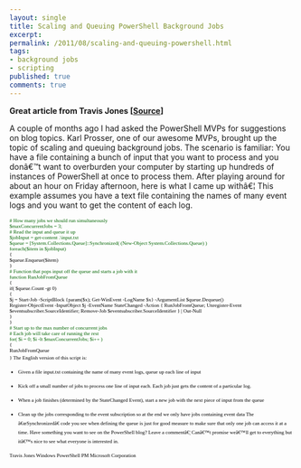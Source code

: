 ```yaml
---
layout: single
title: Scaling and Queuing PowerShell Background Jobs
excerpt: 
permalink: /2011/08/scaling-and-queuing-powershell.html
tags: 
- background jobs
- scripting
published: true
comments: true
---
```


<b>Great article from Travis Jones [[Source](http://blogs.msdn.com/b/powershell/archive/2011/04/04/scaling-and-queuing-powershell-background-jobs.aspx)]</b>

A couple of months ago I had asked the PowerShell MVPs for  suggestions on blog topics. Karl Prosser, one of our awesome MVPs,  brought up the topic of scaling and queuing background jobs.
The scenario is familiar: You have a file containing a bunch of input  that you want to process and you donâ€™t want to overburden your computer  by starting up hundreds of instances of PowerShell at once to process  them.
After playing around for about an hour on Friday afternoon, here is  what I came up withâ€¦ This example assumes you have a text file  containing the names of many event logs and you want to get the content  of each log.

<div class="MsoNormal" style="line-height: normal; list-style-type: disc; margin: 0in 0in 0pt; mso-layout-grid-align: none;"><span style="font-family: Lucida Console;"><span style="color: darkgreen; font-size: xx-small;"># How many jobs we should run simultaneously<div class="MsoNormal" style="line-height: normal; list-style-type: disc; margin: 0in 0in 0pt; mso-layout-grid-align: none;"><span style="font-family: Lucida Console;"><span style="font-size: xx-small;">$maxConcurrentJobs = 3;<div class="MsoNormal" style="line-height: normal; list-style-type: disc; margin: 0in 0in 0pt; mso-layout-grid-align: none;">
<div class="MsoNormal" style="line-height: normal; list-style-type: disc; margin: 0in 0in 0pt; mso-layout-grid-align: none;"><span style="font-family: Lucida Console;"><span style="color: darkgreen; font-size: xx-small;"># Read the input and queue it up<div class="MsoNormal" style="line-height: normal; list-style-type: disc; margin: 0in 0in 0pt; mso-layout-grid-align: none;"><span style="font-family: Lucida Console;"><span style="font-size: xx-small;">$jobInput = get-content .\input.txt<div class="MsoNormal" style="line-height: normal; list-style-type: disc; margin: 0in 0in 0pt; mso-layout-grid-align: none;"><span style="font-family: Lucida Console;"><span style="font-size: xx-small;">$queue = [System.Collections.Queue]::Synchronized( (New-Object System.Collections.Queue) )<div class="MsoNormal" style="line-height: normal; list-style-type: disc; margin: 0in 0in 0pt; mso-layout-grid-align: none;"><span style="font-family: Lucida Console;"><span style="font-size: xx-small;">foreach($item in $jobInput)<div class="MsoNormal" style="line-height: normal; list-style-type: disc; margin: 0in 0in 0pt; mso-layout-grid-align: none;"><span style="font-family: Lucida Console;"><span style="color: black; font-size: xx-small;">{<div class="MsoNormal" style="line-height: normal; list-style-type: disc; margin: 0in 0in 0pt; mso-layout-grid-align: none;"><span style="font-family: Lucida Console;"><span style="font-size: xx-small;"> $queue.Enqueue($item)<div class="MsoNormal" style="line-height: normal; list-style-type: disc; margin: 0in 0in 0pt; mso-layout-grid-align: none;"><span style="font-family: Lucida Console;"><span style="color: black; font-size: xx-small;">}<div class="MsoNormal" style="line-height: normal; list-style-type: disc; margin: 0in 0in 0pt; mso-layout-grid-align: none;">
<div class="MsoNormal" style="line-height: normal; list-style-type: disc; margin: 0in 0in 0pt; mso-layout-grid-align: none;">
<div class="MsoNormal" style="line-height: normal; list-style-type: disc; margin: 0in 0in 0pt; mso-layout-grid-align: none;"><span style="font-family: Lucida Console;"><span style="color: darkgreen; font-size: xx-small;"># Function that pops input off the queue and starts a job with it<div class="MsoNormal" style="line-height: normal; list-style-type: disc; margin: 0in 0in 0pt; mso-layout-grid-align: none;"><span style="font-family: Lucida Console;"><span style="font-size: xx-small;">function RunJobFromQueue<div class="MsoNormal" style="line-height: normal; list-style-type: disc; margin: 0in 0in 0pt; mso-layout-grid-align: none;"><span style="font-family: Lucida Console;"><span style="color: black; font-size: xx-small;">{<div class="MsoNormal" style="line-height: normal; list-style-type: disc; margin: 0in 0in 0pt; mso-layout-grid-align: none;"><span style="font-family: Lucida Console;"><span style="font-size: xx-small;"> if( $queue.Count -gt 0)<div class="MsoNormal" style="line-height: normal; list-style-type: disc; margin: 0in 0in 0pt; mso-layout-grid-align: none;"><span style="font-family: Lucida Console;"><span style="font-size: xx-small;"> {<div class="MsoNormal" style="line-height: normal; list-style-type: disc; margin: 0in 0in 0pt; mso-layout-grid-align: none;"><span style="font-family: Lucida Console;"><span style="font-size: xx-small;"> $j = Start-Job -ScriptBlock {param($x); Get-WinEvent -LogName $x} -ArgumentList $queue.Dequeue()<div class="MsoNormal" style="line-height: normal; list-style-type: disc; margin: 0in 0in 0pt; mso-layout-grid-align: none;"><span style="font-size: xx-small;"><span style="font-family: Lucida Console;"> Register-ObjectEvent -InputObject $j -EventName StateChanged -Action { RunJobFromQueue; Unregister-Event $eventsubscriber.SourceIdentifier; Remove-Job $eventsubscriber.SourceIdentifier } | Out-Null<div class="MsoNormal" style="line-height: normal; list-style-type: disc; margin: 0in 0in 0pt; mso-layout-grid-align: none;"><span style="font-family: Lucida Console;"><span style="font-size: xx-small;"> }<div class="MsoNormal" style="line-height: normal; list-style-type: disc; margin: 0in 0in 0pt; mso-layout-grid-align: none;"><span style="font-family: Lucida Console;"><span style="color: black; font-size: xx-small;">}<div class="MsoNormal" style="line-height: normal; list-style-type: disc; margin: 0in 0in 0pt; mso-layout-grid-align: none;">
<div class="MsoNormal" style="line-height: normal; list-style-type: disc; margin: 0in 0in 0pt; mso-layout-grid-align: none;">
<div class="MsoNormal" style="line-height: normal; list-style-type: disc; margin: 0in 0in 0pt; mso-layout-grid-align: none;"><span style="font-family: Lucida Console;"><span style="color: darkgreen; font-size: xx-small;"># Start up to the max number of concurrent jobs <div class="MsoNormal" style="line-height: normal; list-style-type: disc; margin: 0in 0in 0pt; mso-layout-grid-align: none;"><span style="font-family: Lucida Console;"><span style="color: darkgreen; font-size: xx-small;"># Each job will take care of running the rest<div class="MsoNormal" style="line-height: normal; list-style-type: disc; margin: 0in 0in 0pt; mso-layout-grid-align: none;"><span style="font-family: Lucida Console;"><span style="font-size: xx-small;">for( $i = 0; $i -lt $maxConcurrentJobs; $i++ )<div class="MsoNormal" style="line-height: normal; list-style-type: disc; margin: 0in 0in 0pt; mso-layout-grid-align: none;"><span style="font-family: Lucida Console;"><span style="color: black; font-size: xx-small;">{<div class="MsoNormal" style="line-height: normal; list-style-type: disc; margin: 0in 0in 0pt; mso-layout-grid-align: none;"><span style="font-size: xx-small;"><span style="font-family: Lucida Console;"> RunJobFromQueue<div class="MsoNormal" style="line-height: 13pt; list-style-type: disc; margin: 0in 0in 10pt;"><span style="line-height: 12pt;"><span style="font-family: Lucida Console;"><span style="color: black; font-size: xx-small;">}
The English version of this script is:

* Given a file input.txt containing the name of many event logs, queue up each line of input 

* Kick off a small number of jobs to process one line of input each. Each job just gets the content of a particular log. 

* When a job finishes (determined by the StateChanged Event), start a new job with the next piece of input from the queue 

* Clean up the jobs corresponding to the event subscription so at the end we only have jobs containing event data 
The â€œSynchronizedâ€ code you see when defining the queue is just for  good measure to make sure that only one job can access it at a time. 
Have something you want to see on the PowerShell blog? Leave a  commentâ€¦ Canâ€™t promise weâ€™ll get to everything but itâ€™s nice to see what  everyone is interested in.

Travis Jones 
Windows PowerShell PM 
Microsoft Corporation
